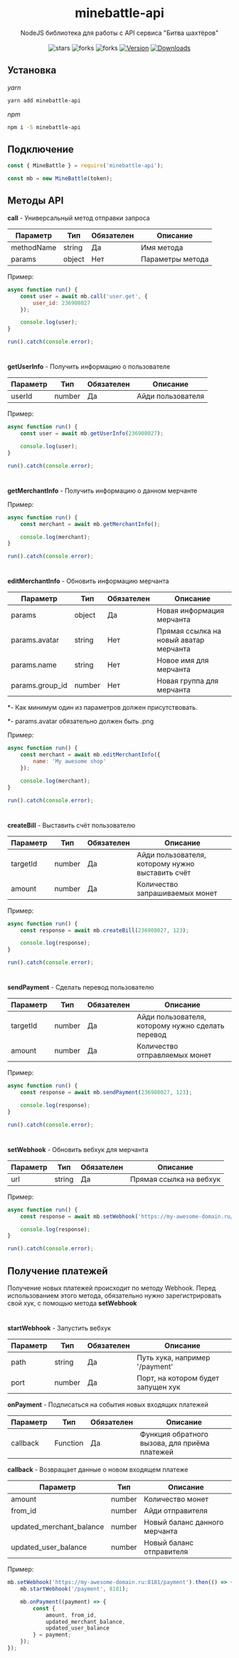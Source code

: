 <h1 align="center">minebattle-api</h1>
<p align="center">
NodeJS библиотека для работы с API сервиса "Битва шахтёров"
<br><br>
<img src="https://img.shields.io/github/stars/fakemancat/minebattle-api?style=for-the-badge" alt="stars"></img>
<img src="https://img.shields.io/github/forks/fakemancat/minebattle-api?style=for-the-badge" alt="forks"></img>
<img src="https://img.shields.io/github/issues/fakemancat/minebattle-api?style=for-the-badge" alt="forks"></img>
<a href="https://www.npmjs.com/package/minebattle-api"><img src="https://img.shields.io/npm/v/minebattle-api.svg?style=for-the-badge" alt="Version"></a>
<a href="https://www.npmjs.com/package/minebattle-api"><img src="https://img.shields.io/npm/dt/minebattle-api.svg?style=for-the-badge" alt="Downloads"></a>
</p>

## Установка

*yarn*
```bash
yarn add minebattle-api
```

*npm*
```bash
npm i -S minebattle-api
```

## Подключение
```js
const { MineBattle } = require('minebattle-api');

const mb = new MineBattle(token);
```

## Методы API
**call** - Универсальный метод отправки запроса

|Параметр|Тип|Обязателен|Описание|
|-|-|-|-|
|methodName|string|Да|Имя метода|
|params|object|Нет|Параметры метода|

Пример:
```js
async function run() {
    const user = await mb.call('user.get', {
        user_id: 236908027
    });

    console.log(user);
}

run().catch(console.error);
```

#

**getUserInfo** - Получить информацию о пользователе

|Параметр|Тип|Обязателен|Описание|
|-|-|-|-|
|userId|number|Да|Айди пользователя|

Пример:
```js
async function run() {
    const user = await mb.getUserInfo(236908027);

    console.log(user);
}

run().catch(console.error);
```

#

**getMerchantInfo** - Получить информацию о данном мерчанте

Пример:
```js
async function run() {
    const merchant = await mb.getMerchantInfo();

    console.log(merchant);
}

run().catch(console.error);
```

#

**editMerchantInfo** - Обновить информацию мерчанта

|Параметр|Тип|Обязателен|Описание|
|-|-|-|-|
|params|object|Да|Новая информация мерчанта|
|params.avatar|string|Нет|Прямая ссылка на новый аватар мерчанта|
|params.name|string|Нет|Новое имя для мерчанта|
|params.group_id|number|Нет|Новая группа для мерчанта|

*- Как минимум один из параметров должен присутствовать.

*- params.avatar обязательно должен быть .png

Пример:
```js
async function run() {
    const merchant = await mb.editMerchantInfo({
        name: 'My awesome shop'
    });

    console.log(merchant);
}

run().catch(console.error);
```

#

**createBill** - Выставить счёт пользователю

|Параметр|Тип|Обязателен|Описание|
|-|-|-|-|
|targetId|number|Да|Айди пользователя, которому нужно выставить счёт|
|amount|number|Да|Количество запрашиваемых монет|

Пример:
```js
async function run() {
    const response = await mb.createBill(236908027, 123);

    console.log(response);
}

run().catch(console.error);
```

#

**sendPayment** - Сделать перевод пользователю

|Параметр|Тип|Обязателен|Описание|
|-|-|-|-|
|targetId|number|Да|Айди пользователя, которому нужно сделать перевод|
|amount|number|Да|Количество отправляемых монет|

Пример:
```js
async function run() {
    const response = await mb.sendPayment(236908027, 123);

    console.log(response);
}

run().catch(console.error);
```

#

**setWebhook** - Обновить вебхук для мерчанта

|Параметр|Тип|Обязателен|Описание|
|-|-|-|-|
|url|string|Да|Прямая ссылка на вебхук|

Пример:
```js
async function run() {
    const response = await mb.setWebhook('https://my-awesome-domain.ru/payment');

    console.log(response);
}

run().catch(console.error);
```

## Получение платежей

Получение новых платежей происходит по методу Webhook. Перед использованием этого метода, обязательно нужно зарегистрировать свой хук, с помощью метода **setWebhook**

#

**startWebhook** - Запустить вебхук

|Параметр|Тип|Обязателен|Описание|
|-|-|-|-|
|path|string|Да|Путь хука, например '/payment'|
|port|number|Да|Порт, на котором будет запущен хук|

**onPayment** - Подписаться на события новых входящих платежей

|Параметр|Тип|Обязателен|Описание|
|-|-|-|-|
|callback|Function|Да|Функция обратного вызова, для приёма платежей|

**callback** - Возвращает данные о новом входящем платеже

|Параметр|Тип|Описание|
|-|-|-|
|amount|number|Количество монет|
|from_id|number|Айди отправителя|
|updated_merchant_balance|number|Новый баланс данного мерчанта|
|updated_user_balance|number|Новый баланс отправителя|

Пример:
```js
mb.setWebhook('https://my-awesome-domain.ru:8181/payment').then(() => {
    mb.startWebhook('/payment', 8181);

    mb.onPayment((payment) => {
        const {
            amount, from_id,
            updated_merchant_balance,
            updated_user_balance
        } = payment;
    });
});
```